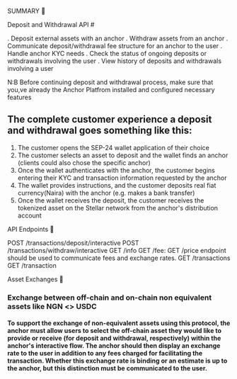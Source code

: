 SUMMARY 🔗

Deposit and Withdrawal API #

.   Deposit external assets with an anchor
.   Withdraw assets from an anchor
.   Communicate deposit/withdrawal fee structure for an anchor to the user
.   Handle anchor KYC needs
.   Check the status of ongoing deposits or withdrawals involving the user
.   View history of deposits and withdrawals involving a user

N:B
    Before continuing deposit and withdrawal process, make sure that you,ve already the Anchor Platfrom installed and configured necessary features


## The complete customer experience a deposit and withdrawal goes something like this:

1.  The customer opens the SEP-24 wallet application of their choice
2.  The customer selects an asset to deposit and the wallet finds an anchor (clients   could also chose the specific anchor)
3.  Once the wallet authenticates with the anchor, the customer begins entering their KYC and transaction information requested by the anchor
4.  The wallet provides instructions, and the customer deposits real fiat currency(Naira) with the anchor (e.g. makes a bank transfer)
5.  Once the wallet receives the deposit, the customer receives the tokenized asset on the Stellar network from the anchor's distribution account


API Endpoints 🔗

POST /transactions/deposit/interactive
POST /transactions/withdraw/interactive
GET /info
GET /fee: 
GET /price endpoint should be used to communicate fees and exchange rates.
GET /transactions
GET /transaction


Asset Exchanges 🔗
### Exchange between off-chain and on-chain non equivalent assets like NGN <> USDC

#### To support the exchange of non-equivalent assets using this protocol, the anchor must allow users to select the off-chain asset they would like to provide or receive (for deposit and withdrawal, respectively) within the anchor's interactive flow. The anchor should then display an exchange rate to the user in addition to any fees charged for facilitating the transaction. Whether this exchange rate is binding or an estimate is up to the anchor, but this distinction must be communicated to the user.
